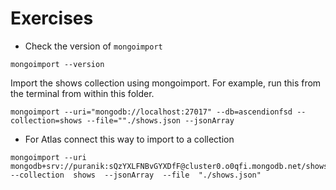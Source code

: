 # Exercises
- Check the version of `mongoimport`
```
mongoimport --version
```

Import the shows collection using mongoimport. For example, run this from the terminal from within this folder. 

```
mongoimport --uri="mongodb://localhost:27017" --db=ascendionfsd --collection=shows --file=""./shows.json --jsonArray
  ```

- For Atlas connect this way to import to a collection
```
mongoimport --uri  mongodb+srv://puranik:sQzYXLFNBvGYXDfF@cluster0.o0qfi.mongodb.net/showsDB  --collection  shows  --jsonArray  --file  "./shows.json"
```